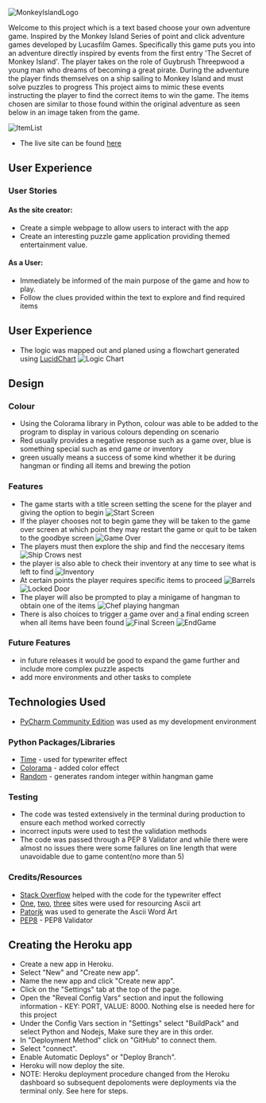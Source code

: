 ![MonkeyIslandLogo](assets/images/monkey_island_logo.png)

Welcome to this project which is a text based choose your own adventure game.
Inspired by the Monkey Island Series of point and click adventure games developed by Lucasfilm Games.
Specifically this game puts you into an adventure directly inspired by events from the first entry 'The Secret of Monkey Island'.
The player takes on the role of Guybrush Threepwood a young man who dreams of becoming a great pirate.
During the adventure the player finds themselves on a ship sailing to Monkey Island and must solve puzzles to progress
This project aims to mimic these events instructing the player to find the correct items to win the game.
The items chosen are similar to those found within the original adventure as seen below in an image taken from the game.

![ItemList](assets/images/directions.png)

* The live site can be found [here](https://ci-project3-monkey-island-5350c8077644.herokuapp.com/)

## User Experience

### User Stories
#### As the site creator:
* Create a simple webpage to allow users to interact with the app
* Create an interesting puzzle game application providing themed entertainment value.
#### As a User:
* Immediately be informed of the main purpose of the game and how to play.
* Follow the clues provided within the text to explore and find required items

## User Experience
* The logic was mapped out and planed using a flowchart generated using [LucidChart](https://www.lucidchart.com/pages/landing?utm_source=google&utm_medium=cpc&utm_campaign=_chart_en_tier1_mixed_search_brand_exact_&km_CPC_CampaignId=1490375427&km_CPC_AdGroupID=55688909257&km_CPC_Keyword=lucid%20chart&km_CPC_MatchType=e&km_CPC_ExtensionID=&km_CPC_Network=g&km_CPC_AdPosition=&km_CPC_Creative=442433236001&km_CPC_TargetID=kwd-55720648523&km_CPC_Country=9045109&km_CPC_Device=c&km_CPC_placement=&km_CPC_target=&gad_source=1&gclid=Cj0KCQiAyKurBhD5ARIsALamXaGxEw9vnqVqPJdU5YFdRCgB6b4gaOdBagCYFDN8pL4s91RNoE7t0LoaAlYcEALw_wcB) 
![Logic Chart](assets/images/logic_flowchart.png)

## Design

### Colour
* Using the Colorama library in Python, colour was able to be added to the program to display in various colours depending on scenario
* Red usually provides a negative response such as a game over, blue is something special such as end game or inventory
* green usually means a success of some kind whether it be during hangman or finding all items and brewing the potion

### Features
* The game starts with a title screen setting the scene for the player and giving the option to begin
![Start Screen](assets/images/opening_scene.png)
* If the player chooses not to begin game they will be taken to the game over screen at which point they may restart the game or quit to be taken to the goodbye screen
![Game Over](assets/images/game_over.png)
* The players must then explore the ship and find the neccesary items
![Ship Crows nest](assets/images/crows_nest.png)
* the player is also able to check their inventory at any time to see what is left to find
![Inventory](assets/images/inventory.png)
* At certain points the player requires specific items to proceed
![Barrels](assets/images/barrels.png)
![Locked Door](assets/images/locked_door.png)
* The player will also be prompted to play a minigame of hangman to obtain one of the items
![Chef playing hangman](assets/images/chef_hangman.png)
* There is also choices to trigger a game over and a final ending screen when all items have been found
![Final Screen](assets/images/final_screen.png)
![EndGame](assets/images/endgame.png)

### Future Features
* in future releases it would be good to expand the game further and include more complex puzzle aspects
* add more environments and other tasks to complete

## Technologies Used

* [PyCharm Community Edition](https://www.jetbrains.com/edu-products/download/other-PCE.html) was used as my development environment

### Python Packages/Libraries
* [Time](https://pypi.org/project/time/) - used for typewriter effect
* [Colorama](https://pypi.org/project/colorama/) - added color effect
* [Random](https://docs.python.org/3/library/random.html) - generates random integer within hangman game

### Testing
* The code was tested extensively in the terminal during production to ensure each method worked correctly
* incorrect inputs were used to test the validation methods
* The code was passed through a PEP 8 Validator and while there were almost no issues there were some failures on line length that were unavoidable due to game content(no more than 5)



### Credits/Resources
* [Stack Overflow](https://stackoverflow.com/questions/20302331/typing-effect-in-python) helped with the code for the typewriter effect
* [One](https://www.asciiart.eu/), [two](https://asciiart.cc/), [three](https://emojicombos.com/) sites were used for resourcing Ascii art
* [Patorjk](https://patorjk.com/software/taag/#p=display&f=Graffiti&t=Type%20Something%20) was used to generate the Ascii Word Art
* [PEP8](https://pep8ci.herokuapp.com/#) - PEP8 Validator

## Creating the Heroku app

* Create a new app in Heroku.
* Select "New" and "Create new app".
* Name the new app and click "Create new app".
* Click on the "Settings" tab at the top of the page.
* Open the "Reveal Config Vars" section and input the following information - KEY: PORT, VALUE: 8000. Nothing else is needed here for this project
* Under the Config Vars section in "Settings" select "BuildPack" and select Python and Nodejs, Make sure they are in this order.
* In "Deployment Method" click on "GitHub" to connect them.
* Select "connect".
* Enable Automatic Deploys" or "Deploy Branch".
* Heroku will now deploy the site.
* NOTE: Heroku deployment procedure changed from the Heroku dashboard so subsequent depoloments were deployments via the terminal only. See here for steps.

